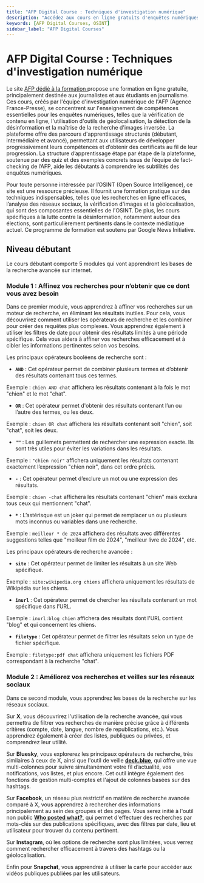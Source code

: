 ```yaml
---
title: "AFP Digital Course : Techniques d'investigation numérique"
description: "Accédez aux cours en ligne gratuits d'enquêtes numériques de l'AFP. Apprenez à vérifier le contenu, utiliser la géolocalisation et détecter la désinformation."
keywords: [AFP Digital Courses, OSINT]
sidebar_label: "AFP Digital Courses"
---
```


# AFP Digital Course : Techniques d'investigation numérique

Le site [AFP dédié à la formation ](https://fr.digitalcourses.afp.com/) propose une formation en ligne gratuite, principalement destinée aux journalistes et aux étudiants en journalisme. Ces cours, créés par l'équipe d'investigation numérique de l'AFP (Agence France-Presse), se concentrent sur l'enseignement de compétences essentielles pour les enquêtes numériques, telles que la vérification de contenu en ligne, l'utilisation d'outils de géolocalisation, la détection de la désinformation et la maîtrise de la recherche d'images inversée. La plateforme offre des parcours d'apprentissage structurés (débutant, intermédiaire et avancé), permettant aux utilisateurs de développer progressivement leurs compétences et d’obtenir des certificats au fil de leur progression. La structure d’apprentissage étape par étape de la plateforme, soutenue par des quiz et des exemples concrets issus de l’équipe de fact-checking de l’AFP, aide les débutants à comprendre les subtilités des enquêtes numériques.

Pour toute personne intéressée par l’OSINT (Open Source Intelligence), ce site est une ressource précieuse. Il fournit une formation pratique sur des techniques indispensables, telles que les recherches en ligne efficaces, l’analyse des réseaux sociaux, la vérification d'images et la géolocalisation, qui sont des composantes essentielles de l'OSINT. De plus, les cours spécifiques à la lutte contre la désinformation, notamment autour des élections, sont particulièrement pertinents dans le contexte médiatique actuel. Ce programme de formation est soutenu par Google News Initiative.

## Niveau débutant

Le cours débutant comporte 5 modules qui vont apprendront les bases de la recherche avancée sur internet.

### Module 1 : Affinez vos recherches pour n’obtenir que ce dont vous avez besoin

Dans ce premier module, vous apprendrez à affiner vos recherches sur un moteur de recherche, en éliminant les résultats inutiles. Pour cela, vous découvrirez comment utiliser les opérateurs de recherche et les combiner pour créer des requêtes plus complexes. Vous apprendrez également à utiliser les filtres de date pour obtenir des résultats limités à une période spécifique. Cela vous aidera à affiner vos recherches efficacement et à cibler les informations pertinentes selon vos besoins.

Les principaux opérateurs booléens de recherche sont : 

- **`AND`** : Cet opérateur permet de combiner plusieurs termes et d’obtenir des résultats contenant tous ces termes.

Exemple : `chien AND chat` affichera les résultats contenant à la fois le mot "chien" et le mot "chat".

- **`OR`** : Cet opérateur permet d'obtenir des résultats contenant l’un ou l’autre des termes, ou les deux.

Exemple : `chien OR chat` affichera les résultats contenant soit "chien", soit "chat", soit les deux.

- **`""`** : Les guillemets permettent de rechercher une expression exacte. Ils sont très utiles pour éviter les variations dans les résultats.

Exemple : `"chien noir"` affichera uniquement les résultats contenant exactement l’expression "chien noir", dans cet ordre précis.

- **`-`** : Cet opérateur permet d’exclure un mot ou une expression des résultats.

Exemple : `chien -chat` affichera les résultats contenant "chien" mais exclura tous ceux qui mentionnent "chat".

- **`*`** : L’astérisque est un joker qui permet de remplacer un ou plusieurs mots inconnus ou variables dans une recherche.

Exemple : `meilleur * de 2024` affichera des résultats avec différentes suggestions telles que "meilleur film de 2024", "meilleur livre de 2024", etc.

Les principaux opérateurs de recherche avancée : 

- **`site`** : Cet opérateur permet de limiter les résultats à un site Web spécifique.

Exemple : `site:wikipedia.org chiens` affichera uniquement les résultats de Wikipédia sur les chiens.

- **`inurl`** : Cet opérateur permet de chercher les résultats contenant un mot spécifique dans l’URL.

Exemple : `inurl:blog chien` affichera des résultats dont l'URL contient "blog" et qui concernent les chiens.

- **`filetype`** : Cet opérateur permet de filtrer les résultats selon un type de fichier spécifique.

Exemple : `filetype:pdf chat` affichera uniquement les fichiers PDF correspondant à la recherche "chat".

### Module 2 : Améliorez vos recherches et veilles sur les réseaux sociaux

Dans ce second module, vous apprendrez les bases de la recherche sur les réseaux sociaux.

Sur **X**, vous découvrirez l'utilisation de la recherche avancée, qui vous permettra de filtrer vos recherches de manière précise grâce à différents critères (compte, date, langue, nombre de republications, etc.). Vous apprendrez également à créer des listes, publiques ou privées, et comprendrez leur utilité.

Sur **Bluesky**, vous explorerez les principaux opérateurs de recherche, très similaires à ceux de X, ainsi que l'outil de veille **[deck.blue](https://deck.blue/)**, qui offre une vue multi-colonnes pour suivre simultanément votre fil d’actualité, vos notifications, vos listes, et plus encore. Cet outil intègre également des fonctions de gestion multi-comptes et l'ajout de colonnes basées sur des hashtags.

Sur **Facebook**, un réseau plus restrictif en matière de recherche avancée comparé à X, vous apprendrez à rechercher des informations principalement au sein des groupes et des pages. Vous serez initié à l'outil non public **[Who posted what?](https://whopostedwhat.com/)**, qui permet d'effectuer des recherches par mots-clés sur des publications spécifiques, avec des filtres par date, lieu et utilisateur pour trouver du contenu pertinent.

Sur **Instagram**, où les options de recherche sont plus limitées, vous verrez comment rechercher efficacement à travers des hashtags ou la géolocalisation.

Enfin pour **Snapchat**, vous apprendrez à utiliser la carte pour accéder aux vidéos publiques publiées par les utilisateurs.

